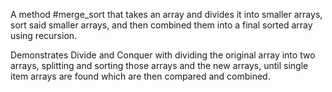 A method #merge_sort that takes an array and divides it into smaller arrays, sort said smaller arrays, and then combined them into a final sorted array using recursion.

Demonstrates Divide and Conquer with dividing the original array into two arrays, splitting and sorting those arrays and the new arrays, until single item arrays are found which are then compared and combined.